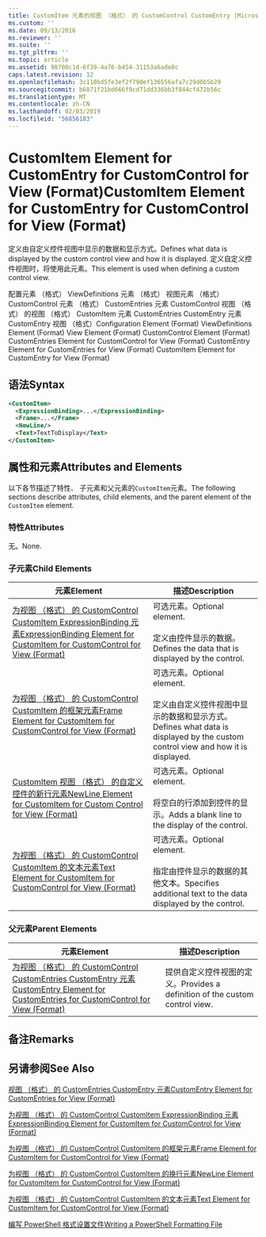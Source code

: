 ```yaml
---
title: CustomItem 元素的视图 （格式） 的 CustomControl CustomEntry |Microsoft Docs
ms.custom: ''
ms.date: 09/13/2016
ms.reviewer: ''
ms.suite: ''
ms.tgt_pltfrm: ''
ms.topic: article
ms.assetid: 98708c1d-6f39-4a76-b454-31153a6ade8c
caps.latest.revision: 12
ms.openlocfilehash: 3c110bd5fe3ef2f790ef136556afa7c29d0b5b29
ms.sourcegitcommit: b6871f21bd666f9cd71dd336bb3f844cf472b56c
ms.translationtype: MT
ms.contentlocale: zh-CN
ms.lasthandoff: 02/03/2019
ms.locfileid: "56856183"
---
```

# <a name="customitem-element-for-customentry-for-customcontrol-for-view-format"></a><span data-ttu-id="3c6b7-102">CustomItem Element for CustomEntry for CustomControl for View (Format)</span><span class="sxs-lookup"><span data-stu-id="3c6b7-102">CustomItem Element for CustomEntry for CustomControl for View (Format)</span></span>

<span data-ttu-id="3c6b7-103">定义由自定义控件视图中显示的数据和显示方式。</span><span class="sxs-lookup"><span data-stu-id="3c6b7-103">Defines what data is displayed by the custom control view and how it is displayed.</span></span> <span data-ttu-id="3c6b7-104">定义自定义控件视图时，将使用此元素。</span><span class="sxs-lookup"><span data-stu-id="3c6b7-104">This element is used when defining a custom control view.</span></span>

<span data-ttu-id="3c6b7-105">配置元素 （格式） ViewDefinitions 元素 （格式） 视图元素 （格式） CustomControl 元素 （格式） CustomEntries 元素 CustomControl 视图 （格式） 的视图 （格式） CustomItem 元素 CustomEntries CustomEntry 元素CustomEntry 视图 （格式）</span><span class="sxs-lookup"><span data-stu-id="3c6b7-105">Configuration Element (Format) ViewDefinitions Element (Format) View Element (Format) CustomControl Element (Format) CustomEntries Element for CustomControl for View (Format) CustomEntry Element for CustomEntries for View (Format) CustomItem Element for CustomEntry for View (Format)</span></span>

## <a name="syntax"></a><span data-ttu-id="3c6b7-106">语法</span><span class="sxs-lookup"><span data-stu-id="3c6b7-106">Syntax</span></span>

```xml
<CustomItem>
  <ExpressionBinding>...</ExpressionBinding>
  <Frame>...</Frame>
  <NewLine/>
  <Text>TextToDisplay</Text>
</CustomItem>
```

## <a name="attributes-and-elements"></a><span data-ttu-id="3c6b7-107">属性和元素</span><span class="sxs-lookup"><span data-stu-id="3c6b7-107">Attributes and Elements</span></span>

<span data-ttu-id="3c6b7-108">以下各节描述了特性、 子元素和父元素的`CustomItem`元素。</span><span class="sxs-lookup"><span data-stu-id="3c6b7-108">The following sections describe attributes, child elements, and the parent element of the `CustomItem` element.</span></span>

### <a name="attributes"></a><span data-ttu-id="3c6b7-109">特性</span><span class="sxs-lookup"><span data-stu-id="3c6b7-109">Attributes</span></span>

<span data-ttu-id="3c6b7-110">无。</span><span class="sxs-lookup"><span data-stu-id="3c6b7-110">None.</span></span>

### <a name="child-elements"></a><span data-ttu-id="3c6b7-111">子元素</span><span class="sxs-lookup"><span data-stu-id="3c6b7-111">Child Elements</span></span>

|<span data-ttu-id="3c6b7-112">元素</span><span class="sxs-lookup"><span data-stu-id="3c6b7-112">Element</span></span>|<span data-ttu-id="3c6b7-113">描述</span><span class="sxs-lookup"><span data-stu-id="3c6b7-113">Description</span></span>|
|-------------|-----------------|
|[<span data-ttu-id="3c6b7-114">为视图 （格式） 的 CustomControl CustomItem ExpressionBinding 元素</span><span class="sxs-lookup"><span data-stu-id="3c6b7-114">ExpressionBinding Element for CustomItem for CustomControl for View (Format)</span></span>](./expressionbinding-element-for-customitem-for-customcontrol-for-view-format.md)|<span data-ttu-id="3c6b7-115">可选元素。</span><span class="sxs-lookup"><span data-stu-id="3c6b7-115">Optional element.</span></span><br /><br /> <span data-ttu-id="3c6b7-116">定义由控件显示的数据。</span><span class="sxs-lookup"><span data-stu-id="3c6b7-116">Defines the data that is displayed by the control.</span></span>|
|[<span data-ttu-id="3c6b7-117">为视图 （格式） 的 CustomControl CustomItem 的框架元素</span><span class="sxs-lookup"><span data-stu-id="3c6b7-117">Frame Element for CustomItem for CustomControl for View (Format)</span></span>](./frame-element-for-customitem-for-customcontrol-for-view-format.md)|<span data-ttu-id="3c6b7-118">可选元素。</span><span class="sxs-lookup"><span data-stu-id="3c6b7-118">Optional element.</span></span><br /><br /> <span data-ttu-id="3c6b7-119">定义由自定义控件视图中显示的数据和显示方式。</span><span class="sxs-lookup"><span data-stu-id="3c6b7-119">Defines what data is displayed by the custom control view and how it is displayed.</span></span>|
|[<span data-ttu-id="3c6b7-120">CustomItem 视图 （格式） 的自定义控件的新行元素</span><span class="sxs-lookup"><span data-stu-id="3c6b7-120">NewLine Element for CustomItem for Custom Control for View (Format)</span></span>](./newline-element-for-customitem-for-customcontrol-for-view-format.md)|<span data-ttu-id="3c6b7-121">可选元素。</span><span class="sxs-lookup"><span data-stu-id="3c6b7-121">Optional element.</span></span><br /><br /> <span data-ttu-id="3c6b7-122">将空白的行添加到控件的显示。</span><span class="sxs-lookup"><span data-stu-id="3c6b7-122">Adds a blank line to the display of the control.</span></span>|
|[<span data-ttu-id="3c6b7-123">为视图 （格式） 的 CustomControl CustomItem 的文本元素</span><span class="sxs-lookup"><span data-stu-id="3c6b7-123">Text Element for CustomItem for CustomControl for View (Format)</span></span>](./text-element-for-customitem-for-customview-for-view-format.md)|<span data-ttu-id="3c6b7-124">可选元素。</span><span class="sxs-lookup"><span data-stu-id="3c6b7-124">Optional element.</span></span><br /><br /> <span data-ttu-id="3c6b7-125">指定由控件显示的数据的其他文本。</span><span class="sxs-lookup"><span data-stu-id="3c6b7-125">Specifies additional text to the data displayed by the control.</span></span>|

### <a name="parent-elements"></a><span data-ttu-id="3c6b7-126">父元素</span><span class="sxs-lookup"><span data-stu-id="3c6b7-126">Parent Elements</span></span>

|<span data-ttu-id="3c6b7-127">元素</span><span class="sxs-lookup"><span data-stu-id="3c6b7-127">Element</span></span>|<span data-ttu-id="3c6b7-128">描述</span><span class="sxs-lookup"><span data-stu-id="3c6b7-128">Description</span></span>|
|-------------|-----------------|
|[<span data-ttu-id="3c6b7-129">为视图 （格式） 的 CustomControl CustomEntries CustomEntry 元素</span><span class="sxs-lookup"><span data-stu-id="3c6b7-129">CustomEntry Element for CustomEntries for CustomControl for View (Format)</span></span>](./customentry-element-for-customentries-for-customcontrol-for-view-format.md)|<span data-ttu-id="3c6b7-130">提供自定义控件视图的定义。</span><span class="sxs-lookup"><span data-stu-id="3c6b7-130">Provides a definition of the custom control view.</span></span>|

## <a name="remarks"></a><span data-ttu-id="3c6b7-131">备注</span><span class="sxs-lookup"><span data-stu-id="3c6b7-131">Remarks</span></span>

## <a name="see-also"></a><span data-ttu-id="3c6b7-132">另请参阅</span><span class="sxs-lookup"><span data-stu-id="3c6b7-132">See Also</span></span>

[<span data-ttu-id="3c6b7-133">视图 （格式） 的 CustomEntries CustomEntry 元素</span><span class="sxs-lookup"><span data-stu-id="3c6b7-133">CustomEntry Element for CustomEntries for View (Format)</span></span>](./customentry-element-for-customentries-for-customcontrol-for-view-format.md)

[<span data-ttu-id="3c6b7-134">为视图 （格式） 的 CustomControl CustomItem ExpressionBinding 元素</span><span class="sxs-lookup"><span data-stu-id="3c6b7-134">ExpressionBinding Element for CustomItem for CustomControl for View (Format)</span></span>](./expressionbinding-element-for-customitem-for-customcontrol-for-view-format.md)

[<span data-ttu-id="3c6b7-135">为视图 （格式） 的 CustomControl CustomItem 的框架元素</span><span class="sxs-lookup"><span data-stu-id="3c6b7-135">Frame Element for CustomItem for CustomControl for View (Format)</span></span>](./frame-element-for-customitem-for-customcontrol-for-view-format.md)

[<span data-ttu-id="3c6b7-136">为视图 （格式） 的 CustomControl CustomItem 的换行元素</span><span class="sxs-lookup"><span data-stu-id="3c6b7-136">NewLine Element for CustomItem for CustomControl for View (Format)</span></span>](./newline-element-for-customitem-for-customcontrol-for-view-format.md)

[<span data-ttu-id="3c6b7-137">为视图 （格式） 的 CustomControl CustomItem 的文本元素</span><span class="sxs-lookup"><span data-stu-id="3c6b7-137">Text Element for CustomItem for CustomControl for View (Format)</span></span>](./text-element-for-customitem-for-customview-for-view-format.md)

[<span data-ttu-id="3c6b7-138">编写 PowerShell 格式设置文件</span><span class="sxs-lookup"><span data-stu-id="3c6b7-138">Writing a PowerShell Formatting File</span></span>](./writing-a-powershell-formatting-file.md)
